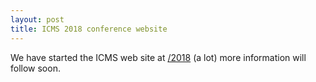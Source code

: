```yaml
---
layout: post
title: ICMS 2018 conference website 
---
```

We have started the ICMS web site at
[/2018](http://icms-conference.org/2018)
(a lot) more information will follow soon.
